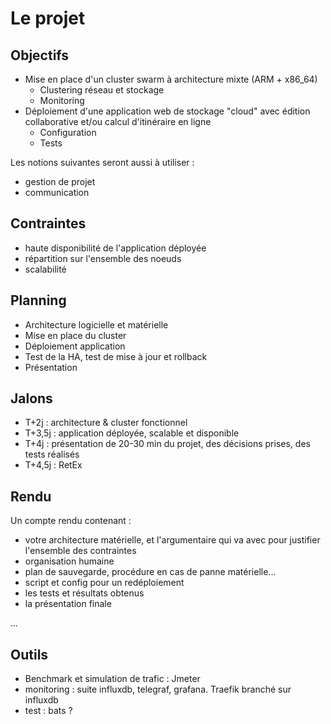 # Le projet

## Objectifs

- Mise en place d'un cluster swarm à architecture mixte (ARM + x86_64)
    - Clustering réseau et stockage
    - Monitoring
- Déploiement d'une application web de stockage "cloud" avec édition collaborative et/ou calcul d'itinéraire en ligne
    - Configuration
    - Tests
  
Les notions suivantes seront aussi à utiliser :

- gestion de projet
- communication


## Contraintes

- haute disponibilité de l'application déployée
- répartition sur l'ensemble des noeuds
- scalabilité

## Planning

- Architecture logicielle et matérielle
- Mise en place du cluster
- Déploiement application
- Test de la HA, test de mise à jour et rollback
- Présentation

## Jalons

- T+2j : architecture & cluster fonctionnel
- T+3,5j : application déployée, scalable et disponible
- T+4j : présentation de 20-30 min du projet, des décisions prises, des tests réalisés
- T+4,5j : RetEx

## Rendu

Un compte rendu contenant :

- votre architecture matérielle, et l'argumentaire qui va avec pour justifier l'ensemble des contraintes
- organisation humaine
- plan de sauvegarde, procédure en cas de panne matérielle...
- script et config pour un redéploiement
- les tests et résultats obtenus
- la présentation finale

...



## Outils

- Benchmark et simulation de trafic : Jmeter
- monitoring : suite influxdb, telegraf, grafana. Traefik branché sur influxdb
- test : bats ?
